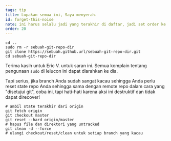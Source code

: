 ```yaml
---
tags: tip
title: Lupakan semua ini, Saya menyerah.
id: forget-this-noise
note: ini harus selalu jadi yang terakhir di daftar, jadi set order ke 20 sehingga Saya tidak perlu melakukan re-name/re-order
order: 20
---
```


```git
cd ..
sudo rm -r sebuah-git-repo-dir
git clone https://sebuah.github.url/sebuah-git-repo-dir.git
cd sebuah-git-repo-dir
```

Terima kasih untuk Eric V. untuk saran ini. Semua komplain tentang pengunaan `sudo` di lelucon ini dapat diarahkan ke dia.

Tapi serius, jika branch Anda sudah sangat kacau sehingga Anda perlu reset state repo Anda sehingga sama dengan remote repo dalam cara yang "disetujui git", coba ini, tapi hati-hati karena aksi ini destruktif dan tidak dapat direcover!

```git
# ambil state terakhir dari origin
git fetch origin
git checkout master
git reset --hard origin/master
# hapus file dan direktori yang untracked
git clean -d --force
# ulangi checkout/reset/clean untuk setiap branch yang kacau
```
